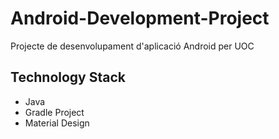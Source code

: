 # Android-Development-Project
Projecte de desenvolupament d'aplicació Android per UOC

## Technology Stack
- Java
- Gradle Project
- Material Design 
